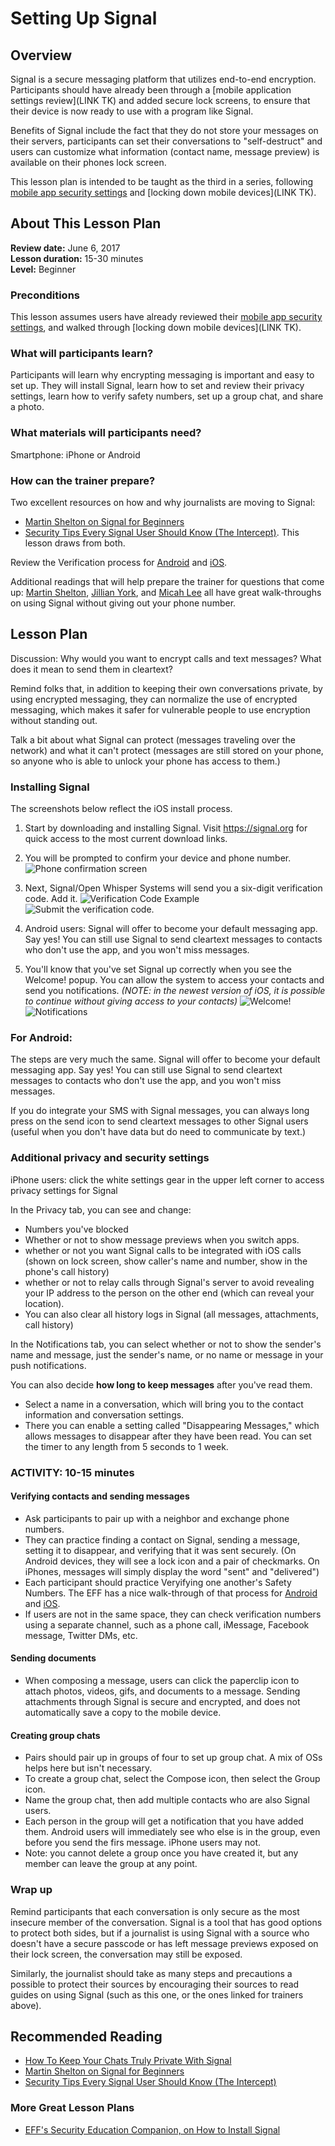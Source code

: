 # Setting Up Signal

## Overview
Signal is a secure messaging platform that utilizes end-to-end encryption. Participants should have already been through a [mobile application settings review](LINK TK) and added secure lock screens, to ensure that their device is now ready to use with a program like Signal.

Benefits of Signal include the fact that they do not store your messages on their servers, participants can set their conversations to "self-destruct" and users can customize what information (contact name,
message preview) is available on their phones lock screen.

This lesson plan is intended to be taught as the third in a series, following [mobile app security settings](/docs/Chapter02-01-Mobile-Security-Settings/) and [locking down mobile devices](LINK TK).

## About This Lesson Plan

**Review date:** June 6, 2017  
**Lesson duration:** 15-30 minutes  
**Level:** Beginner

### Preconditions
This lesson assumes users have already reviewed their [mobile app security settings](/docs/Chapter02-01-Mobile-Security-Settings/), and walked through  [locking down mobile devices](LINK TK).

### What will participants learn?

Participants will learn why encrypting messaging is important and easy to set up. They will install Signal, learn how to set and review their privacy settings, learn how to verify safety numbers, set up a group chat, and share a photo.

### What materials will participants need?

Smartphone: iPhone or Android

### How can the trainer prepare?

Two excellent resources on how and why journalists are moving to Signal:
+ [Martin Shelton on Signal for Beginners](https://medium.com/@mshelton/signal-for-beginners-c6b44f76a1f0) 
+ [Security Tips Every Signal User Should Know (The Intercept)](https://theintercept.com/2016/07/02/security-tips-every-signal-user-should-know/).
This lesson draws from both.

 Review the Verification process for [Android](https://ssd.eff.org/en/module/how-use-signal-android)  and [iOS](https://ssd.eff.org/en/module/how-use-signal-iOS).

Additional readings that will help prepare the trainer for questions that come up:
    [Martin Shelton](https://medium.com/@mshelton/using-signal-without-giving-your-phone-number-3a575580f652), [Jillian York](https://motherboard.vice.com/en_us/article/9kaxge/how-to-use-signal-without-giving-out-your-phone-number-a-gendered-security-issue), and [Micah Lee](https://theintercept.com/2017/09/28/signal-tutorial-second-phone-number/) all have great walk-throughs on using Signal without giving out your phone number.

## Lesson Plan

Discussion: Why would you want to encrypt calls and text messages? What does it mean to send them in cleartext?

Remind folks that, in addition to keeping their own conversations private, by using encrypted messaging, they can normalize the use of encrypted messaging, which makes it safer for vulnerable people to use encryption without standing out.

Talk a bit about what Signal can protect (messages traveling over the network) and what it can't protect (messages are still stored on your phone, so anyone who is able to unlock your phone has access to them.)

### Installing Signal

The screenshots below reflect the iOS install process.

1. Start by downloading and installing Signal. Visit <https://signal.org> for quick access to the most current download links.

1. You will be prompted to confirm your device and phone number. ![Phone confirmation screen](img/ch2-3/image6.png)

1. Next, Signal/Open Whisper Systems will send you a six-digit verification code. Add it. ![Verification Code Example](img/ch2-3/image4.png) ![Submit the verification code.](img/ch2-3/image7.png)

1. Android users: Signal will offer to become your default messaging app. Say yes! You can still use Signal to send cleartext messages to contacts who don't use the app, and you won't miss messages.

1. You'll know that you've set Signal up correctly when you see the Welcome! popup. You can allow the system to access your contacts and send you notifications. *(NOTE: in the newest version of iOS, it is possible to continue without giving access to your contacts)* ![Welcome!](img/ch2-3/image5.png)![Notifications](img/ch2-3/image3.png)

### For Android:

The steps are very much the same.  Signal will offer to become your default messaging app. Say yes! You can still use Signal to send cleartext messages to contacts who don't use the app, and you won't miss messages.

If you do integrate your SMS with Signal messages, you can always long press on the send icon to send cleartext messages to other Signal users (useful when you don't have data but do need to communicate by text.)

### Additional privacy and security settings

iPhone users: click the white settings gear in the upper left corner to access privacy settings for Signal

In the Privacy tab, you can see and change:

- Numbers you've blocked
- Whether or not to show message previews when you switch apps.
- whether or not you want Signal calls to be integrated with iOS calls (shown on lock screen, show caller's name and number, show in the phone's call history)
- whether or not to relay calls through Signal's server to avoid revealing your IP address to the person on the other end (which can reveal your location).
- You can also clear all history logs in Signal (all messages, attachments, call history)

In the Notifications tab, you can select whether or not to show the sender's name and message, just the sender's name, or no name or message in your push notifications.

You can also decide **how long to keep messages** after you've read them.
- Select a name in a conversation, which will bring you to the contact information and conversation settings.
- There you can enable a setting called "Disappearing Messages," which allows messages to disappear after they have been read. You can set the timer to any length from 5 seconds to 1 week.

### ACTIVITY: 10-15 minutes

#### Verifying contacts and sending messages

- Ask participants to pair up with a neighbor and exchange phone numbers.
- They can practice finding a contact on Signal, sending a message, setting it to disappear, and verifying that it was sent securely. (On Android devices, they will see a lock icon and a pair of checkmarks. On iPhones, messages will simply display the word "sent" and "delivered")
- Each participant should practice Veryifying one another's Safety Numbers. The EFF has a nice walk-through of that process for [Android](https://ssd.eff.org/en/module/how-use-signal-android)  and [iOS](https://ssd.eff.org/en/module/how-use-signal-iOS).
- If users are not in the same space, they can check verification numbers using a separate channel, such as a phone call, iMessage, Facebook message, Twitter DMs, etc.

#### Sending documents
- When composing a message, users can click the paperclip icon to attach photos, videos, gifs, and documents to a message. Sending attachments through Signal is secure and encrypted, and does not automatically save a copy to the mobile device.

#### Creating group chats

- Pairs should pair up in groups of four to set up group chat. A mix of OSs helps here but isn't necessary.
- To create a group chat, select the Compose icon, then select the Group icon.
- Name the group chat, then add multiple contacts who are also Signal users.
- Each person in the group will get a notification that you have added them. Android users will immediately see who else is in the group, even before you send the firs message. iPhone users may not.
- Note: you cannot delete a group once you have created it, but any member can leave the group at any point.

### Wrap up

Remind participants that each conversation is only secure as the most insecure member of the conversation. Signal is a tool that has good options to protect both sides, but if a journalist is using Signal with a source who doesn't have a secure passcode or has left message previews exposed on their lock screen, the conversation may still be exposed.

Similarly, the journalist should take as many steps and precautions a possible to protect their sources by encouraging their sources to read guides on using Signal (such as this one, or the ones linked for trainers above).

## Recommended Reading

+ [How To Keep Your Chats Truly Private With Signal](https://theintercept.com/2017/05/01/cybersecurity-for-the-people-how-to-keep-your-chats-truly-private-with-signal/)
+ [Martin Shelton on Signal for Beginners](https://medium.com/@mshelton/signal-for-beginners-c6b44f76a1f0) 
+ [Security Tips Every Signal User Should Know (The Intercept)](https://theintercept.com/2016/07/02/security-tips-every-signal-user-should-know/)

### More Great Lesson Plans

+ [EFF's Security Education Companion, on How to Install Signal](https://sec.eff.org/topics/how-to-install-signal)
